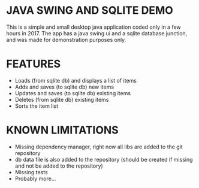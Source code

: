 # JAVA SWING AND SQLITE DEMO

This is a simple and small desktop java application coded only in a few hours in 2017. The app has a java 
swing ui and a sqlite database junction, and was made for demonstration purposes only.

# FEATURES
- Loads (from sqlite db) and displays a list of items
- Adds and saves (to sqlite db) new items
- Updates and saves (to sqlite db) existing items
- Deletes (from sqlite db) existing items
- Sorts the item list

# KNOWN LIMITATIONS
- Missing dependency manager, right now all libs are added to the git repository
- db data file is also added to the repository (should be created if missing and not be added to the repository)
- Missing tests
- Probably more...
